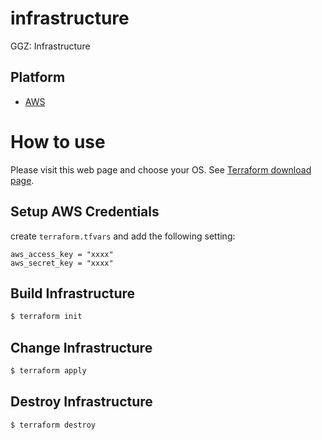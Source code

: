 # infrastructure

GGZ: Infrastructure

## Platform

* [AWS](https://aws.amazon.com/)

# How to use

Please visit this web page and choose your OS. See [Terraform download page](https://www.terraform.io/downloads.html).

## Setup AWS Credentials

create `terraform.tfvars` and add the following setting:

```
aws_access_key = "xxxx"
aws_secret_key = "xxxx"
```

## Build Infrastructure

```sh
$ terraform init
```

## Change Infrastructure

```sh
$ terraform apply
```

## Destroy Infrastructure

```sh
$ terraform destroy
```
